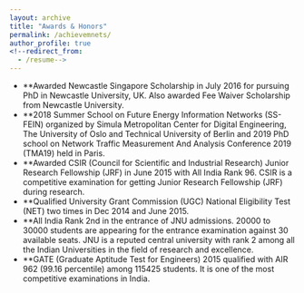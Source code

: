 ```yaml
---
layout: archive
title: "Awards & Honors"
permalink: /achievemnets/
author_profile: true
<!--redirect_from:
  - /resume-->
---
```


* **Awarded Newcastle Singapore Scholarship in July 2016 for pursuing PhD in Newcastle University, UK. Also awarded Fee Waiver Scholarship from Newcastle University.
* **2018 Summer School on Future Energy Information Networks (SS-FEIN) organized by Simula Metropolitan Center for Digital Engineering, The University of Oslo and Technical University of Berlin and 2019 PhD school on Network Traffic Measurement And Analysis Conference 2019 (TMA19) held in Paris. 
* **Awarded CSIR (Council for Scientific and Industrial Research) Junior Research Fellowship (JRF) in June 2015 with All India Rank 96. CSIR is a competitive examination for getting Junior Research Fellowship (JRF) during research.
* **Qualified University Grant Commission (UGC) National Eligibility Test (NET) two times in Dec 2014 and June 2015.
* **All India Rank 2nd in the entrance of JNU admissions. 20000 to 30000 students are appearing for the entrance examination against 30 available seats. JNU is a reputed central university with rank 2 among all the Indian Universities in the field of research and excellence.
* **GATE (Graduate Aptitude Test for Engineers) 2015 qualified with AIR 962 (99.16 percentile) among 115425 students. It is one of the most competitive examinations in India.

